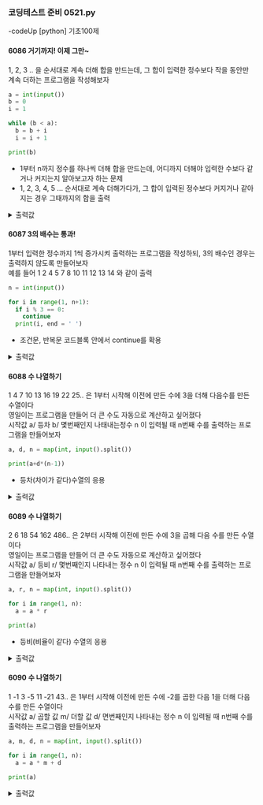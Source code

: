 ### 코딩테스트 준비 0521.py

-codeUp [python] 기초100제

#### 6086 거기까지! 이제 그만~
1, 2, 3 .. 을 순서대로 계속 더해 합을 만드는데, 그 합이 입력한 정수보다 작을 동안만 계속 더하는 프로그램을 작성해보자
```py
a = int(input())
b = 0
i = 1

while (b < a):
  b = b + i
  i = i + 1

print(b)
```
* 1부터 n까지 정수를 하나씩 더해 합을 만드는데, 어디까지 더해야 입력한 수보다 같거나 커지는지 알아보고자 하는 문제
* 1, 2, 3, 4, 5 ... 순서대로 계속 더해가다가, 그 합이 입력된 정수보다 커지거나 같아지는 경우 그때까지의 합을 출력
<details><summary>출력값</summary>
  입력값 : 57
  
  ```py
  66
  ```
  
  </details>
  
#### 6087 3의 배수는 통과!
1부터 입력한 정수까지 1씩 증가시켜 출력하는 프로그램을 작성하되, 3의 배수인 경우는 출력하지 않도록 만들어보자<br>
예를 들어 1 2 4 5 7 8 10 11 12 13 14 와 같이 출력
```py
n = int(input())

for i in range(1, n+1):
  if i % 3 == 0:
    continue
  print(i, end = ' ')
```
* 조건문, 반복문 코드블록 안에서 continue를 확용
<details><summary>출력값</summary>
  입력값 : 10
  
  ```py
  1 2 4 5 7 8 10
  ```
  </details>

####  6088 수 나열하기
1 4 7 10 13 16 19 22 25.. 은 1부터 시작해 이전에 만든 수에 3을 더해 다음수를 만든 수열이다<br>
영일이는 프로그램을 만들어 더 큰 수도 자동으로 계산하고 싶어졌다<br>
시작값 a/ 등차 b/ 몇번째인지 나태내는정수 n 이 입력될 때 n번째 수를 출력하는 프로그램을 만들어보자
```py
a, d, n = map(int, input().split())

print(a+d*(n-1))
```
* 등차(차이가 같다)수열의 응용
<details><summary>출력값</summary>
  입력값 : 1 3 123
  
  ```py
  367
  ```
  
  </details>

####  6089 수 나열하기
2 6 18 54 162 486.. 은 2부터 시작해 이전에 만든 수에 3을 곱해 다음 수를 만든 수열이다<br>
영일이는 프로그램을 만들어 더 큰 수도 자동으로 계산하고 싶어졌다<br>
시작값 a/ 등비 r/ 몇번째인지 나타내는 정수 n 이 입력될 때 n번째 수를 출력하는 프로그램을 만들어보자
```py
a, r, n = map(int, input().split())

for i in range(1, n):
  a = a * r

print(a)
```
* 등비(비율이 같다) 수열의 응용
<details><summary>출력값</summary>
  입력값 : 2 3 4
  
  ```py
  54
  ```
  
  </details>

####  6090 수 나열하기
1 -1 3 -5 11 -21 43.. 은 1부터 시작해 이전에 만든 수에 -2를 곱한 다음 1을 더해 다음 수를 만든 수열이다<br>
시작값 a/ 곱할 값 m/ 더할 값 d/ 면번째인지 나타내는 정수 n 이 입력될 때 n번째 수를 출력하는 프로그램을 만들어보자
```py
a, m, d, n = map(int, input().split())

for i in range(1, n):
  a = a * m + d

print(a)
```
<details><summary>출력값</summary>
  입력값 : 1 -2 1 8
  
  ```py
  -85
  ```
  
  </details>
  
